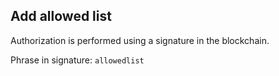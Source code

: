 ## Add allowed list

Authorization is performed using a signature in the blockchain.

Phrase in signature: `allowedlist`

